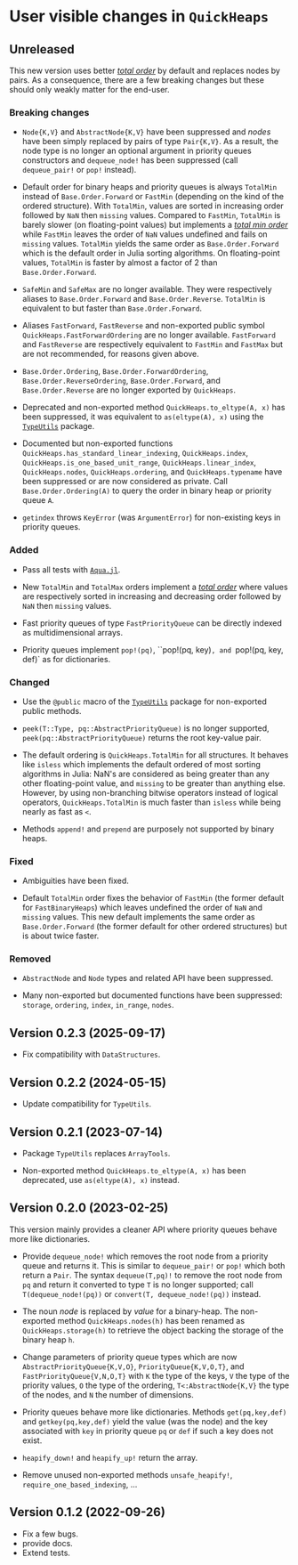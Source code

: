 # User visible changes in `QuickHeaps`

## Unreleased

This new version uses better [*total order*](https://en.wikipedia.org/wiki/Total_order) by
default and replaces nodes by pairs. As a consequence, there are a few breaking changes but
these should only weakly matter for the end-user.

### Breaking changes

- `Node{K,V}` and `AbstractNode{K,V}` have been suppressed and *nodes* have been simply
  replaced by pairs of type `Pair{K,V}`. As a result, the node type is no longer an optional
  argument in priority queues constructors and `dequeue_node!` has been suppressed (call
  `dequeue_pair!` or `pop!` instead).

- Default order for binary heaps and priority queues is always `TotalMin` instead of
  `Base.Order.Forward` or `FastMin` (depending on the kind of the ordered structure). With
  `TotalMin`, values are sorted in increasing order followed by `NaN` then `missing` values.
  Compared to `FastMin`, `TotalMin` is barely slower (on floating-point values) but
  implements a [*total min order*](https://en.wikipedia.org/wiki/Total_order) while
  `FastMin` leaves the order of `NaN` values undefined and fails on `missing` values.
  `TotalMin` yields the same order as `Base.Order.Forward` which is the default order in
  Julia sorting algorithms. On floating-point values, `TotalMin` is faster by almost a
  factor of 2 than `Base.Order.Forward`.

- `SafeMin` and `SafeMax` are no longer available. They were respectively aliases to
  `Base.Order.Forward` and `Base.Order.Reverse`. `TotalMin` is equivalent to but faster than
  `Base.Order.Forward`.

- Aliases `FastForward`, `FastReverse` and non-exported public symbol
  `QuickHeaps.FastForwardOrdering` are no longer available. `FastForward` and `FastReverse`
  are respectively equivalent to `FastMin` and `FastMax` but are not recommended, for
  reasons given above.

- `Base.Order.Ordering`, `Base.Order.ForwardOrdering`, `Base.Order.ReverseOrdering`,
  `Base.Order.Forward`, and `Base.Order.Reverse` are no longer exported by `QuickHeaps`.

- Deprecated and non-exported method `QuickHeaps.to_eltype(A, x)` has been suppressed, it
  was equivalent to `as(eltype(A), x)` using the
  [`TypeUtils`](https://github.com/emmt/TypeUtils.jl) package.

- Documented but non-exported functions `QuickHeaps.has_standard_linear_indexing`,
  `QuickHeaps.index`, `QuickHeaps.is_one_based_unit_range`, `QuickHeaps.linear_index`,
  `QuickHeaps.nodes`, `QuickHeaps.ordering`, and `QuickHeaps.typename` have been suppressed
  or are now considered as private. Call `Base.Order.Ordering(A)` to query the order in
  binary heap or priority queue `A`.

- `getindex` throws `KeyError` (was `ArgumentError`) for non-existing keys in priority
  queues.

### Added

- Pass all tests with [`Aqua.jl`](https://github.com/JuliaTesting/Aqua.jl).

- New `TotalMin` and `TotalMax` orders implement a [*total
  order*](https://en.wikipedia.org/wiki/Total_order) where values are respectively sorted in
  increasing and decreasing order followed by `NaN` then `missing` values.

- Fast priority queues of type `FastPriorityQueue` can be directly indexed as
  multidimensional arrays.

- Priority queues implement `pop!(pq)`, ``pop!(pq, key)`, and `pop!(pq, key, def)` as for
  dictionaries.

### Changed

- Use the `@public` macro of the [`TypeUtils`](https://github.com/emmt/TypeUtils.jl) package
  for non-exported public methods.

- `peek(T::Type, pq::AbstractPriorityQueue)` is no longer supported,
  `peek(pq::AbstractPriorityQueue)` returns the root key-value pair.

- The default ordering is `QuickHeaps.TotalMin` for all structures. It behaves like `isless`
  which implements the default ordered of most sorting algorithms in Julia: NaN's are
  considered as being greater than any other floating-point value, and `missing` to be
  greater than anything else. However, by using non-branching bitwise operators instead of
  logical operators, `QuickHeaps.TotalMin` is much faster than `isless` while being nearly as
  fast as `<`.

- Methods `append!` and `prepend` are purposely not supported by binary heaps.

### Fixed

- Ambiguities have been fixed.

- Default `TotalMin` order fixes the behavior of `FastMin` (the former default for
  `FastBinaryHeaps`) which leaves undefined the order of `NaN` and `missing` values. This
  new default implements the same order as `Base.Order.Forward` (the former default for
  other ordered structures) but is about twice faster.

### Removed

- `AbstractNode` and `Node` types and related API have been suppressed.

- Many non-exported but documented functions have been suppressed: `storage`, `ordering`,
  `index`, `in_range`, `nodes`.


## Version 0.2.3 (2025-09-17)

- Fix compatibility with `DataStructures`.

## Version 0.2.2 (2024-05-15)

- Update compatibility for `TypeUtils`.

## Version 0.2.1 (2023-07-14)

- Package `TypeUtils` replaces `ArrayTools`.

- Non-exported method `QuickHeaps.to_eltype(A, x)` has been deprecated, use `as(eltype(A),
  x)` instead.

## Version 0.2.0 (2023-02-25)

This version mainly provides a cleaner API where priority queues behave more like
dictionaries.

- Provide `dequeue_node!` which removes the root node from a priority queue and returns it.
  This is similar to `dequeue_pair!` or `pop!` which both return a `Pair`. The syntax
  `dequeue(T,pq)!` to remove the root node from `pq` and return it converted to type `T` is
  no longer supported; call `T(dequeue_node!(pq))` or `convert(T, dequeue_node!(pq))`
  instead.

- The noun *node* is replaced by *value* for a binary-heap. The non-exported method
  `QuickHeaps.nodes(h)` has been renamed as `QuickHeaps.storage(h)` to retrieve the object
  backing the storage of the binary heap `h`.

- Change parameters of priority queue types which are now `AbstractPriorityQueue{K,V,O}`,
  `PriorityQueue{K,V,O,T}`, and `FastPriorityQueue{V,N,O,T}` with `K` the type of the keys,
  `V` the type of the priority values, `O` the type of the ordering, `T<:AbstractNode{K,V}`
  the type of the nodes, and `N` the number of dimensions.

- Priority queues behave more like dictionaries. Methods `get(pq,key,def)` and
  `getkey(pq,key,def)` yield the value (was the node) and the key associated with `key` in
  priority queue `pq` or `def` if such a key does not exist.

- `heapify_down!` and `heapify_up!` return the array.

- Remove unused non-exported methods `unsafe_heapify!`, `require_one_based_indexing`, ...

## Version 0.1.2 (2022-09-26)

- Fix a few bugs.
- provide docs.
- Extend tests.
